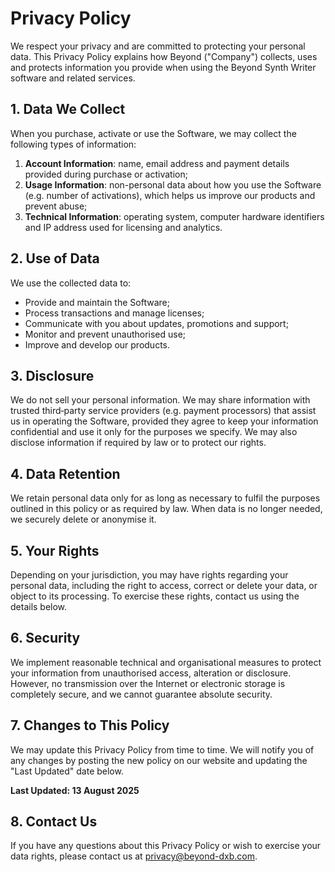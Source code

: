 # Privacy Policy

We respect your privacy and are committed to protecting your personal data. This Privacy Policy explains how Beyond ("Company") collects, uses and protects information you provide when using the Beyond Synth Writer software and related services.

## 1. Data We Collect

When you purchase, activate or use the Software, we may collect the following types of information:

1. **Account Information**: name, email address and payment details provided during purchase or activation;
2. **Usage Information**: non-personal data about how you use the Software (e.g. number of activations), which helps us improve our products and prevent abuse;
3. **Technical Information**: operating system, computer hardware identifiers and IP address used for licensing and analytics.

## 2. Use of Data

We use the collected data to:

* Provide and maintain the Software;
* Process transactions and manage licenses;
* Communicate with you about updates, promotions and support;
* Monitor and prevent unauthorised use;
* Improve and develop our products.

## 3. Disclosure

We do not sell your personal information. We may share information with trusted third‑party service providers (e.g. payment processors) that assist us in operating the Software, provided they agree to keep your information confidential and use it only for the purposes we specify. We may also disclose information if required by law or to protect our rights.

## 4. Data Retention

We retain personal data only for as long as necessary to fulfil the purposes outlined in this policy or as required by law. When data is no longer needed, we securely delete or anonymise it.

## 5. Your Rights

Depending on your jurisdiction, you may have rights regarding your personal data, including the right to access, correct or delete your data, or object to its processing. To exercise these rights, contact us using the details below.

## 6. Security

We implement reasonable technical and organisational measures to protect your information from unauthorised access, alteration or disclosure. However, no transmission over the Internet or electronic storage is completely secure, and we cannot guarantee absolute security.

## 7. Changes to This Policy

We may update this Privacy Policy from time to time. We will notify you of any changes by posting the new policy on our website and updating the "Last Updated" date below.

**Last Updated: 13 August 2025**

## 8. Contact Us

If you have any questions about this Privacy Policy or wish to exercise your data rights, please contact us at privacy@beyond-dxb.com.